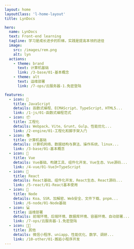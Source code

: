 ```yaml
---
layout: home
layoutClass: 'l-home-layout'
title: LynDocs

hero:
  name: LynDocs
  text: Front-end learning
  tagline: 学习是成长进步的阶梯，实践是提高本领的途径
  image:
    src: /images/rem.png
    alt: lyn
  actions:
    - theme: brand
      text: 计算机基础
      link: /3-base/01-基本概念
    - theme: alt
      text: 运维部署
      link: /7-ops/云服务器-1.免密登陆

features:
  - icon: 📕
    title: JavaScript
    details: 函数式编程、ECMAScript、TypeScript、HTML5...
    link: /1-js/01-函数式编程范式
  - icon: 📦
    title: 工程化
    details: Webpack、Vite、Grunt、Gulp、性能优化...
    link: /2-engine/01-工程化和脚手架入门
  - icon: 📚
    title: 计算机基础
    details: 计算机网络、数据结构与算法、操作系统、linux...
    link: /3-base/01-基本概念
  - icon: 🔧
    title: Vue
    details: Vue基础、构建工具、组件化开发、Vue生态、Vue源码...
    link: /4-vue/01-Vue3+TypeScript
  - icon: 🔨
    title: React
    details: React基础、组件化开发、React生态、React源码...
    link: /5-react/01-React基本使用
  - icon: 🧰
    title: Node
    details: Koa、SSR、加解密、Web安全、文件下载、pnpm...
    link: /6-node/01-Node基础
  - icon: 💻
    title: 运维部署
    details: 前端环境、后端环境、数据库环境、容器环境、自动部署...
    link: /7-ops/云服务器-1.免密登陆
  - icon: 🏳️‍🌈
    title: 其他
    details: 微信小程序、uniapp、性能优化、数学、调研...
    link: /10-other/01-邂逅小程序开发
---
```


